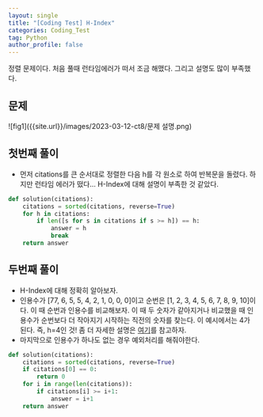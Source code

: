 ```yaml
---
layout: single
title: "[Coding Test] H-Index"
categories: Coding_Test
tag: Python
author_profile: false
---
```


정렬 문제이다. 처음 풀때 런타임에러가 떠서 조금 해맸다. 그리고 설명도 많이 부족했다.

## 문제 
![fig1]({{site.url}}/images/2023-03-12-ct8/문제 설명.png)

## 첫번째 풀이
* 먼저 citations를 큰 순서대로 정렬한 다음 h를 각 원소로 하여 반복문을 돌렸다. 하지만 런타임 에러가 떴다... H-Index에 대해 설명이 부족한 것 같았다. 

```python
def solution(citations):
    citations = sorted(citations, reverse=True)
    for h in citations:
        if len([s for s in citations if s >= h]) == h:
            answer = h
            break
    return answer
```

## 두번째 풀이
* H-Index에 대해 정확히 알아보자.
* 인용수가 [77, 6, 5, 5, 4, 2, 1, 0, 0, 0]이고 순번은 [1, 2, 3, 4, 5, 6, 7, 8, 9, 10]이다. 이 때 순번과 인용수를 비교해보자. 이 때 두 숫자가 같아지거나 비교했을 때 인용수가 순번보다 더 작아지기 시작하는 직전의 숫자를 찾는다. 이 예시에서는 4가 된다. 즉, h=4인 것! 좀 더 자세한 설명은 [여기](https://postechlibrary.tistory.com/489)를 참고하자.
* 마지막으로 인용수가 하나도 없는 경우 예외처리를 해줘야한다.

```python
def solution(citations):
    citations = sorted(citations, reverse=True)
    if citations[0] == 0:
        return 0
    for i in range(len(citations)):
        if citations[i] >= i+1:
            answer = i+1 
    return answer
```